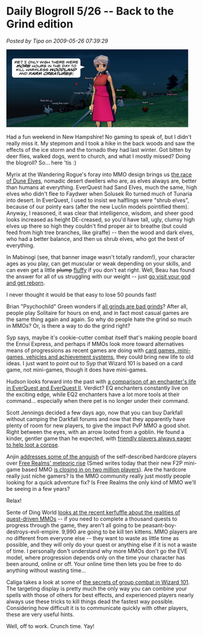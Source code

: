 # Daily Blogroll 5/26 -- Back to the Grind edition

*Posted by Tipa on 2009-05-26 07:39:29*

![Oh look! A bunny rabbit!](../../../uploads/2009/05/mabinogibanner.jpg "Oh look! A bunny rabbit!")

Had a fun weekend in New Hampshire! No gaming to speak of, but I didn't really miss it. My stepmom and I took a hike in the back woods and saw the effects of the ice storm and the tornado they had last winter. Got bitten by deer flies, walked dogs, went to church, and what I mostly missed? Doing the blogroll? So... here 'tis :)

Myrix at the Wandering Rogue's foray into MMO design brings us [the race of Dune Elves](http://www.thewanderingrogue.com/?p=217), nomadic desert dwellers who are, as elves always are, better than humans at everything. EverQuest had Sand Elves, much the same, high elves who didn't flee to Faydwer when Solusek Ro turned much of Tunaria into desert. In EverQuest, I used to insist we halflings were "shrub elves", because of our pointy ears (after the new Luclin models pointified them). Anyway, I reasoned, it was clear that intelligence, wisdom, and sheer good looks increased as height DE-creased, so you'd have tall, ugly, clumsy high elves up there so high they couldn't find proper air to breathe (but could feed from high tree branches, like giraffe) -- then the wood and dark elves, who had a better balance, and then us shrub elves, who got the best of everything.

In Mabinogi (see, that banner image wasn't totally random!), your character ages as you play, can get muscular or weak depending on your skills, and can even get a little ~~plump~~ [fluffy](http://www.comedycentral.com/videos/index.jhtml?videoId=47604&title=gabriel-iglesias-not-fat,-just) if you don't eat right. Well, Beau has found the answer for all of us struggling with our weight -- just [go visit your god and get reborn](http://epicdolls.com/beauturkey/?p=1493).

I never thought it would be that easy to lose 50 pounds fast!

Brian "Psychochild" Green wonders if [all grinds are bad grinds](http://www.psychochild.org/?p=701)? After all, people play Solitaire for hours on end, and in fact most casual games are the same thing again and again. So why do people hate the grind so much in MMOs? Or, is there a way to do the grind right?

Syp says, maybe it's cookie-cutter combat itself that's making people board the Ennui Express, and perhaps if MMOs look more toward alternatives means of progressions as recent games are doing with [card games, mini-games, vehicles and achievement systems](http://biobreak.wordpress.com/2009/05/25/combat-alternatives/), they could bring new life to old ideas. I just want to point out to Syp that Wizard 101 is based on a card game, not mini-games, though it does have mini-games.

Hudson looks forward into the past with [a comparison of an enchanter's life in EverQuest and EverQuest II](http://hudshideout.com/blog/?p=2546). Verdict? EQ enchanters constantly live on the exciting edge, while EQ2 enchanters have a lot more tools at their command... especially when there pet is no longer under their command.

Scott Jennings decided a few days ago, now that you can buy Darkfall without camping the Darkfall forums and now that they apparently have plenty of room for new players, to give the impact PvP MMO a good shot. Right between the eyes, with an arrow looted from a goblin. He found a kinder, gentler game than he expected, with [friendly players always eager to help loot a corpse](http://www.brokentoys.org/2009/05/22/darkfall-update-2-in-which-some-darkfall-is-played/comment-page-1/#comments).

Anjin [addresses some of the anguish](http://bulletpointsblog.blogspot.com/2009/05/random-shots-free-realms-destroys.html) of the self-described hardcore players over [Free Realms' meteoric rise](http://tobolds.blogspot.com/2009/05/new-york-times-review-of-free-realms.html) (Smed writes today that their new F2P mini-game based MMO [is closing in on two million players](http://twitter.com/j_smedley)). Are the hardcore really just niche gamers? Is the MMO community really just mostly people looking for a quick adventure fix? Is Free Realms the only kind of MMO we'll be seeing in a few years?

Relax!

Sente of Ding World [looks at the recent kerfuffle about the realities of quest-driven MMOs](http://adingworld.wordpress.com/2009/05/25/quest-design-fixing-the-symptoms/) -- if you need to complete a thousand quests to progress through the game, they aren't all going to be peasant-boy-destroys-evil-empire. 9,990 are going to be kill ten kittens. MMO players are no different from everyone else -- they want to waste as little time as possible, and they will only do your quest or anything else if it is not a waste of time. I personally don't understand why more MMOs don't go the EVE model, where progression depends only on the time your character has been around, online or off. Your online time then lets you be free to do anything without wasting time...

Caliga takes a look at some of [the secrets of group combat in Wizard 101](http://mmogamers.freeblogit.com/2009/05/24/wizard-101-and-group-combat/). The targeting display is pretty much the only way you can combine your spells with those of others for best effects, and experienced players nearly always use these tricks to kill things dead the fastest way possible. Considering how difficult it is to communicate quickly with other players, these are very useful hints.

Well, off to work. Crunch time. Yay!

